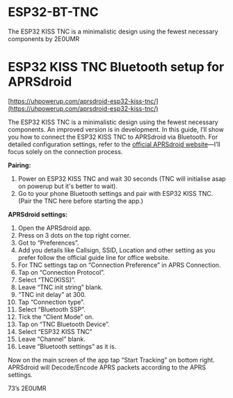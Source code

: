 # ESP32-BT-TNC
The ESP32 KISS TNC is a minimalistic design using the fewest necessary components by 2E0UMR

# ESP32 KISS TNC Bluetooth setup for APRSdroid  

[https://uhpowerup.com/aprsdroid-esp32-kiss-tnc/](https://uhpowerup.com/aprsdroid-esp32-kiss-tnc/)

The ESP32 KISS TNC is a minimalistic design using the fewest necessary components. An improved version is in development. In this guide, I’ll show you how to connect the ESP32 KISS TNC to APRSdroid via Bluetooth. For detailed configuration settings, refer to the [official APRSdroid website](https://aprsdroid.org/)—I’ll focus solely on the connection process.

**Pairing:**

1. Power on ESP32 KISS TNC and wait 30 seconds (TNC will initialise asap on powerup but it's better to wait).
2. Go to your phone Bluetooth settings and pair with ESP32 KISS TNC. (Pair the TNC here before starting the app.)

**APRSdroid settings:**  

1. Open the APRSdroid app.
2. Press on 3 dots on the top right corner.
3. Got to “Preferences”.
4. Add you details like Callsign, SSID, Location and other setting as you prefer follow the official guide line for office website.
5. For TNC settings tap on “Connection Preference” in APRS Connection.
6. Tap on “Connection Protocol”.
7. Select “TNC(KISS)”.
8. Leave “TNC init string” blank.
9. “TNC init delay” at 300.
10. Tap “Connection type”.
11. Select “Bluetooth SSP”.
12. Tick the “Client Mode” on.
13. Tap on “TNC Bluetooth Device”.
14. Select “ESP32 KISS TNC"
15. Leave “Channel” blank.
16. Leave “Bluetooth settings” as it is.

Now on the main screen of the app tap “Start Tracking” on bottom right. APRSdroid will Decode/Encode APRS packets according to the APRS settings.  

73’s
2E0UMR
